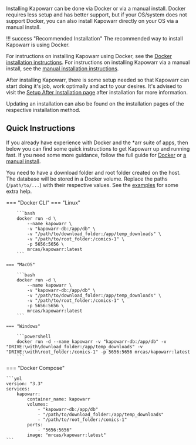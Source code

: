Installing Kapowarr can be done via Docker or via a manual install. Docker requires less setup and has better support, but if your OS/system does not support Docker, you can also install Kapowarr directly on your OS via a manual install.

!!! success "Recommended Installation"
    The recommended way to install Kapowarr is using Docker.

For instructions on installing Kapowarr using Docker, see the [Docker installation instructions](./docker.md). For instructions on installing Kapowarr via a manual install, see the [manual installation instructions](./manual_install.md).

After installing Kapowarr, there is some setup needed so that Kapowarr can start doing it's job, work optimally and act to your desires. It's advised to visit the [Setup After Installation page](./setup_after_installation.md) after installation for more information.

Updating an installation can also be found on the installation pages of the respective installation method.

## Quick Instructions

If you already have experience with Docker and the *arr suite of apps, then below you can find some quick instructions to get Kapowarr up and running fast. If you need some more guidance, follow the full guide for [Docker](./docker.md) or [a manual install](./manual_install.md).

You need to have a download folder and root folder created on the host. The database will be stored in a Docker volume. Replace the paths (`/path/to/...`) with their respective values. See the [examples](./docker.md#example) for some extra help.

=== "Docker CLI"
	=== "Linux"

		```bash
		docker run -d \
			--name kapowarr \
			-v "kapowarr-db:/app/db" \
			-v "/path/to/download_folder:/app/temp_downloads" \
			-v "/path/to/root_folder:/comics-1" \
			-p 5656:5656 \
			mrcas/kapowarr:latest
		```

	=== "MacOS"

		```bash
		docker run -d \
			--name kapowarr \
			-v "kapowarr-db:/app/db" \
			-v "/path/to/download_folder:/app/temp_downloads" \
			-v "/path/to/root_folder:/comics-1" \
			-p 5656:5656 \
			mrcas/kapowarr:latest
		```

	=== "Windows"

		```powershell
		docker run -d --name kapowarr -v "kapowarr-db:/app/db" -v "DRIVE:\with\download_folder:/app/temp_downloads" -v "DRIVE:\with\root_folder:/comics-1" -p 5656:5656 mrcas/kapowarr:latest
		```

=== "Docker Compose"

	```yml
	version: "3.3"
	services:
		kapowarr:
			container_name: kapowarr
			volumes:
				- "kapowarr-db:/app/db"
				- "/path/to/download_folder:/app/temp_downloads"
				- "/path/to/root_folder:/comics-1"
			ports:
				- "5656:5656"
			image: "mrcas/kapowarr:latest"
	```
